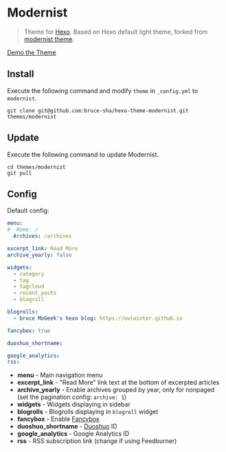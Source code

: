 # Modernist

> Theme for [Hexo]. Based on Hexo default light theme, forked from [modernist theme].  

[Demo the Theme]

## Install

Execute the following command and modify `theme` in `_config.yml` to `modernist`.

```
git clone git@github.com:bruce-sha/hexo-theme-modernist.git themes/modernist
```

## Update

Execute the following command to update Modernist.

```
cd themes/modernist
git pull
```

## Config

Default config:

``` yaml
menu:
#  Home: /
  Archives: /archives

excerpt_link: Read More
archive_yearly: false

widgets:
  - category
  - tag
  - tagcloud
  - recent_posts
  - blogroll

blogrolls:
  - bruce MoGeek's hexo blog: https://owlwinter.github.io

fancybox: true

duoshuo_shortname:

google_analytics:
rss:
```

- **menu** - Main navigation menu
- **excerpt_link** - "Read More" link text at the bottom of excerpted articles
- **archive_yearly** - Enable archives grouped by year, only for nonpaged (set the pagination config: `archive: 1`)
- **widgets** - Widgets displaying in sidebar
- **blogrolls** - Blogrolls displaying in `blogroll` widget
- **fancybox** - Enable [Fancybox]
- **duoshuo_shortname** - [Duoshuo] ID
- **google_analytics** - Google Analytics ID
- **rss** - RSS subscription link (change if using Feedburner)

[Hexo]: http://zespia.tw/hexo/
[modernist theme]: http://github.com/heroicyang/hexo-theme-modernist
[Demo the Theme]: https://owlwinter.github.io
[Duoshuo]: http://duoshuo.com
[Fancybox]: http://fancyapps.com/fancybox
[Busuanzi]: http://busuanzi.ibruce.info
